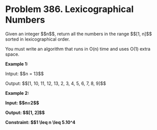 # Problem 386. Lexicographical Numbers

<html lang="en">
<head>
    <meta charset="UTF-8">
    <meta name="viewport" content="width=device-width, initial-scale=1.0">
    <title>MathJax Example</title>
    <script src="https://polyfill.io/v3/polyfill.min.js?features=es6"></script>
    <script id="MathJax-script" async src="https://cdn.jsdelivr.net/npm/mathjax@3/es5/tex-mml-chtml.js"></script>
</head>

<body>
    <p> Given an integer $$n$$, return all the numbers in the range $$[1, n]$$ sorted in lexicographical order.</p>
    <p> You must write an algorithm that runs in O(n) time and uses O(1) extra space.</p>
    <p><b>Example 1:</b></p>
    <p> Intput: $$n = 13$$ </p>
    <p> Output: $$[1, 10, 11, 12, 13, 2, 3, 4, 5, 6, 7, 8, 9]$$</p>
    <p><b><Example 2:</b></p>
    <p><b>Example 2: </b></p>
    <p>Input: $$n=2$$</p>
    <p>Output: $$[1, 2]$$</p>
    <p><b>Constraint</b>: $$1 \leq n \leq 5.10^4</p>
</body>
